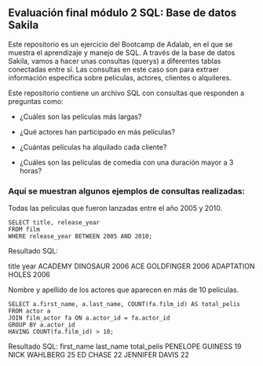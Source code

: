 ## Evaluación final módulo 2 SQL: Base de datos Sakila

Este repositorio es un ejercicio del Bootcamp de Adalab, en el que se muestra el aprendizaje y manejo de SQL. A través de la base de datos Sakila, vamos a hacer unas consultas (querys) a diferentes tablas conectadas entre sí. Las consultas en este caso son para extraer información específica sobre películas, actores, clientes o alquileres.

Este repositorio contiene un archivo SQL con consultas que responden a preguntas como:

- ¿Cuáles son las películas más largas?

- ¿Qué actores han participado en más películas?

- ¿Cuántas películas ha alquilado cada cliente?

- ¿Cuáles son las películas de comedia con una duración mayor a 3 horas?

### Aquí se muestran algunos ejemplos de consultas realizadas:

Todas las películas que fueron lanzadas entre el año 2005 y 2010.

~~~
SELECT title, release_year
FROM film
WHERE release_year BETWEEN 2005 AND 2010;
~~~

Resultado SQL:

title               year
ACADEMY DINOSAUR	2006
ACE GOLDFINGER	    2006
ADAPTATION HOLES	2006

Nombre y apellido de los actores que aparecen en más de 10 películas.

~~~
SELECT a.first_name, a.last_name, COUNT(fa.film_id) AS total_pelis
FROM actor a
JOIN film_actor fa ON a.actor_id = fa.actor_id
GROUP BY a.actor_id
HAVING COUNT(fa.film_id) > 10;
~~~

Resultado SQL:
first_name      last_name       total_pelis
PENELOPE	    GUINESS	        19
NICK	        WAHLBERG	    25
ED	            CHASE	        22
JENNIFER	    DAVIS	        22